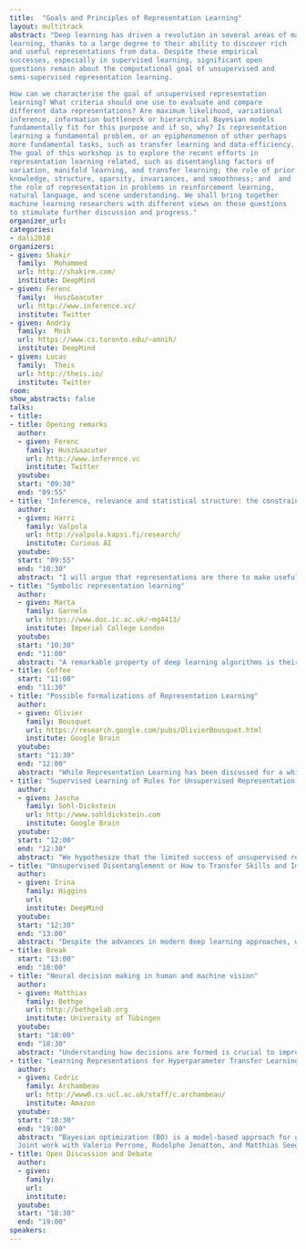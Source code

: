 ```yaml
---
title:  "Goals and Principles of Representation Learning"
layout: multitrack
abstract: "Deep learning has driven a revolution in several areas of machine
learning, thanks to a large degree to their ability to discover rich
and useful representations from data. Despite these empirical
successes, especially in supervised learning, significant open
questions remain about the computational goal of unsupervised and
semi-supervised representation learning.

How can we characterise the goal of unsupervised representation
learning? What criteria should one use to evaluate and compare
different data representations? Are maximum likelihood, variational
inference, information bottleneck or hierarchical Bayesian models
fundamentally fit for this purpose and if so, why? Is representation
learning a fundamental problem, or an epiphenomenon of other perhaps
more fundamental tasks, such as transfer learning and data-efficiency.
The goal of this workshop is to explore the recent efforts in
representation learning related, such as disentangling factors of
variation, manifold learning, and transfer learning; the role of prior
knowledge, structure, sparsity, invariances, and smoothness; and  and
the role of representation in problems in reinforcement learning,
natural language, and scene understanding. We shall bring together
machine learning researchers with different views on these questions
to stimulate further discussion and progress."
organizer_url: 
categories:
- dali2018
organizers:
- given: Shakir  
  family:  Mohammed
  url: http://shakirm.com/
  institute: DeepMind
- given: Ferenc  
  family:  Husz&aacuter
  url: http://www.inference.vc/
  institute: Twitter
- given: Andriy   
  family:  Mnih
  url: https://www.cs.toronto.edu/~amnih/
  institute: DeepMind
- given: Lucas   
  family:  Theis
  url: http://theis.io/
  institute: Twitter
room: 
show_abstracts: false
talks:
- title: 
- title: Opening remarks
  author:
  - given: Ferenc
    family: Husz&aacuter
    url: http://www.inference.vc
    institute: Twitter
  youtube: 
  start: "09:30"
  end: "09:55" 
- title: "Inference, relevance and statistical structure: the constraints for useful representations"
  author:
  - given: Harri
    family: Valpola
    url: http://valpola.kapsi.fi/research/
    institute: Curious AI
  youtube: 
  start: "09:55"
  end: "10:30" 
  abstract: "I will argue that representations are there to make useful computations needed for decision making practical. In principle, Bayesian decision theory gives the recipe for deriving optimal decisions given observations and a model class. Also, the golden standard is to select a maximally expressive model class and uninformative prior such as the one derived from Kolmogorov complexity. With infinite computational resources, this would be a recipe for a super intelligence which didn't have any need for representations as we understand them. In practice, though, we are restricted by computational resources. I will give examples of how the need to focus computational resources on relevant inferences creates a pressure to develop useful representations."
- title: "Symbolic representation learning"
  author:
  - given: Marta
    family: Garnelo
    url: https://www.doc.ic.ac.uk/~mg4413/
    institute: Imperial College London
  youtube: 
  start: "10:30"
  end: "11:00" 
  abstract: "A remarkable property of deep learning algorithms is their ability to learn useful task-specific representations from data directly without the need for hand-crafted feature engineering. As they have grown in popularity over the past decade deep neural networks (NNs) have been successfully applied to a wide range of machine learning tasks, achieving state of the art results across many research areas. However, as the complexity of the research problems increase some of the limitations of NN become increasingly clear: NNs suffer from interpretability issues, poor generalisation that leads to very data-hungry algorithms and the inability to be combined with other old, well established AI algorithms. Some of the research tackling these drawbacks takes inspiration from symbolic AI. It focusses, for example, on obtaining interpretable representations from NNs or thinking about objects and relations when building network architectures. This talk reviews symbolic approaches and properties that might be interesting to keep in the back of our heads for current representation learning and reviews current research that merges deep and symbolic methods."
- title: Coffee
  start: "11:00"
  end: "11:30"
- title: "Possible formalizations of Representation Learning"
  author: 
  - given: Olivier
    family: Bousquet
    url: https://research.google.com/pubs/OlivierBousquet.html
    institute: Google Brain
  youtube: 
  start: "11:30"
  end: "12:00" 
  abstract: "While Representation Learning has been discussed for a while and lots of algorithms exist for \"learning representations\", there is no formal definition of what exactly is a representation and what representation learning actually means. This talk will try and review existing approaches in order to identify some organizing principles and propose more precise notions. The goal being to provide a framework in which one can study questions such as \"when does unlabeled data help?\", or \"is this representation transferable?.\""
- title: "Supervised Learning of Rules for Unsupervised Representation Learning"
  author: 
  - given: Jascha
    family: Sohl-Dickstein
    url: http://www.sohldickstein.com
    institute: Google Brain
  youtube: 
  start: "12:00"
  end: "12:30" 
  abstract: "We hypothesize that the limited success of unsupervised representation learning is due to objective function mismatch. Existing approaches to unsupervised representation learning minimize a surrogate objective, such as reconstruction error or the likelihood of a generative model, with the hope that representations useful for subsequent tasks will arise purely as a side effect. As an alternative, we propose using meta-learning to learn, rather than hand-design, an unsupervised learning rule. This meta-learning can be performed with a meta-objective that directly rewards the usefulness of the resulting unsupervised representations for subsequent tasks. We will describe a specific meta-learning architecture, and show that the resulting unsupervised learning rule generalizes across both datasets and data-modalities, and outperforms some existing approaches to unsupervised representation learning."
- title: "Unsupervised Disentanglement or How to Transfer Skills and Imagine Things"
  author: 
  - given: Irina
    family: Higgins
    url: 
    institute: DeepMind
  youtube: 
  start: "12:30"
  end: "13:00" 
  abstract: "Despite the advances in modern deep learning approaches, we are still quite far from the generality, robustness and data efficiency of biological intelligence. We suggest that this gap may be narrowed by re-focusing from implicit representation learning prevalent in end-to-end deep learning approaches to explicit unsupervised representation learning. In particular, we will demonstrate the value of disentangled visual representations acquired in an unsupervised manner loosely inspired by biological intelligence. We will demonstrate how such representations enable the acquisition of reinforcement learning (RL) policies that are more robust to transfer scenarios that standard RL approaches; and form the foundation for learning abstract compositional visual concepts which enable imagination of meaningful and diverse samples beyond the training data distribution."
- title: Break
  start: "13:00"
  end: "18:00"
- title: "Neural decision making in human and machine vision"
  author:
  - given: Matthias
    family: Bethge
    url: http://bethgelab.org
    institute: University of Tübingen
  youtube: 
  start: "18:00"
  end: "18:30"
  abstract: "Understanding how decisions are formed is crucial to improve generalization. Deep learning had impressive successes of feature transfer but due to its distributed nature, decision making in neural networks is difficult to assess. Adversarial examples reveal striking discrepancies between humans and machines but to what extent these discrepancies originate from differences in the architecture or training is not known. In visual decision making humans differ from machines through ubiquitous use of early attentional information selection both due to overt gaze control and covert top-down selection mediated by neural feedback. In this talk, I will present ongoing work of my lab on decision making in CNNs based on constrained architectures and adversarial testing, on modeling human fixation selection, and on incorporating one-shot figure-ground segregation to disentangle object information from clutter."
- title: "Learning Representations for Hyperparameter Transfer Learning"
  author:
  - given: Cedric
    family: Archambeau
    url: http://www0.cs.ucl.ac.uk/staff/c.archambeau/
    institute: Amazon
  youtube: 
  start: "18:30"
  end: "19:00"
  abstract: "Bayesian optimization (BO) is a model-based approach for gradient-free black-box function optimization, such as hyperparameter optimization. In this talk, I will discuss a multi-task adaptive Bayesian linear regression model, whose complexity is linear in the number of function evaluations and able to leverage information of related black-box functions through a shared deep neural net. Experimental results show that the neural net learns a representation suitable for warm-starting related BO runs and that they can be accelerated when the target black-box function (e.g., validation loss) is learned together with other related signals (e.g., training loss).
  Joint work with Valerio Perrone, Rodolphe Jenatton, and Matthias Seeger."
- title: Open Discussion and Debate
  author:
  - given: 
    family:
    url: 
    institute: 
  youtube: 
  start: "18:30"
  end: "19:00"
speakers:
---
```

